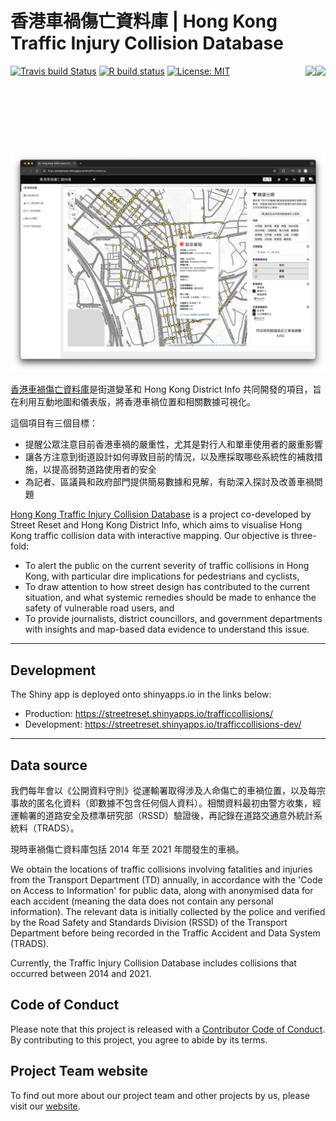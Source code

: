 # 香港車禍傷亡資料庫 \| Hong Kong Traffic Injury Collision Database

<img src="https://user-images.githubusercontent.com/29334677/180681488-53b69199-d57b-4ff7-af1d-d090e24b132c.png" align="right" height="140"/><img src="https://user-images.githubusercontent.com/29334677/180681494-c693e520-9eab-4f95-a4ad-0b5837d8b246.png" align="right" height="140"/>

<!-- badges: start -->

[![Travis build Status](https://travis-ci.org/Hong-Kong-Districts-Info/hktrafficcollisions.svg?branch=main)](https://travis-ci.org/Hong-Kong-Districts-Info/hktrafficcollisions) [![R build status](https://github.com/Hong-Kong-Districts-Info/hktrafficcollisions/workflows/R-CMD-check/badge.svg)](https://github.com/Hong-Kong-Districts-Info/hktrafficcollisions/actions) [![License: MIT](https://img.shields.io/badge/License-MIT-yellow.svg)](https://opensource.org/licenses/MIT)

<!-- badges: end -->

[![](man/figures/website-preview.png)](https://streetreset.shinyapps.io/trafficcollisions/)

[香港車禍傷亡資料庫](https://streetreset.shinyapps.io/trafficcollisions/)是街道變革和 Hong Kong District Info 共同開發的項目，旨在利用互動地圖和儀表版，將香港車禍位置和相關數據可視化。

這個項目有三個目標：

-   提醒公眾注意目前香港車禍的嚴重性，尤其是對行人和單車使用者的嚴重影響
-   讓各方注意到街道設計如何導致目前的情況，以及應採取哪些系統性的補救措施，以提高弱勢道路使用者的安全
-   為記者、區議員和政府部門提供簡易數據和見解，有助深入探討及改善車禍問題

[Hong Kong Traffic Injury Collision Database](https://streetreset.shinyapps.io/trafficcollisions/) is a project co-developed by Street Reset and Hong Kong District Info, which aims to visualise Hong Kong traffic collision data with interactive mapping. Our objective is three-fold:

-   To alert the public on the current severity of traffic collisions in Hong Kong, with particular dire implications for pedestrians and cyclists,
-   To draw attention to how street design has contributed to the current situation, and what systemic remedies should be made to enhance the safety of vulnerable road users, and
-   To provide journalists, district councillors, and government departments with insights and map-based data evidence to understand this issue.

------------------------------------------------------------------------

## Development

The Shiny app is deployed onto shinyapps.io in the links below:

-   Production: <https://streetreset.shinyapps.io/trafficcollisions/>
-   Development: <https://streetreset.shinyapps.io/trafficcollisions-dev/>

------------------------------------------------------------------------

## Data source

我們每年會以《公開資料守則》從運輸署取得涉及人命傷亡的車禍位置，以及每宗事故的匿名化資料（即數據不包含任何個人資料）。相關資料最初由警方收集，經運輸署的道路安全及標準研究部（RSSD）驗證後，再記錄在道路交通意外統計系統料（TRADS）。

現時車禍傷亡資料庫包括 2014 年至 2021 年間發生的車禍。

We obtain the locations of traffic collisions involving fatalities and injuries from the Transport Department (TD) annually, in accordance with the 'Code on Access to Information' for public data, along with anonymised data for each accident (meaning the data does not contain any personal information). The relevant data is initially collected by the police and verified by the Road Safety and Standards Division (RSSD) of the Transport Department before being recorded in the Traffic Accident and Data System (TRADS).

Currently, the Traffic Injury Collision Database includes collisions that occurred between 2014 and 2021.

## Code of Conduct

Please note that this project is released with a [Contributor Code of Conduct](https://github.com/Hong-Kong-Districts-Info/hktrafficcollisions/blob/main/CODE_OF_CONDUCT.md). By contributing to this project, you agree to abide by its terms.

## Project Team website

To find out more about our project team and other projects by us, please visit our [website](https://hong-kong-districts-info.github.io/).
